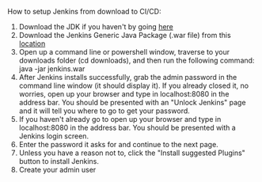 How to setup Jenkins from download to CI/CD:

1) Download the JDK if you haven't by going [here](https://www.oracle.com/java/technologies/javase-downloads.html)
2) Download the Jenkins Generic Java Package (.war file) from this [location](https://www.jenkins.io/download/) 
3) Open up a command line or powershell window, traverse to your downloads folder (cd downloads), and then run the following command: java -jar jenkins.war
4) After Jenkins installs successfully, grab the admin password in the command line window (it should display it). If you already closed it, no worries, open up your browser and type in localhost:8080 in the address bar. You should be presented with an "Unlock Jenkins" page and it will tell you where to go to get your password.
5) If you haven't already go to open up your browser and type in localhost:8080 in the address bar. You should be presented with a Jenkins login screen.
6) Enter the password it asks for and continue to the next page.
7) Unless you have a reason not to, click the "Install suggested Plugins" button to install Jenkins.
8) Create your admin user 
